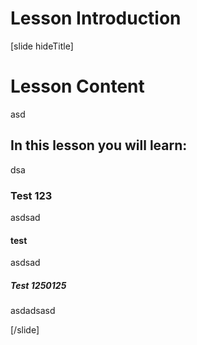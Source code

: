 # Lesson Introduction
[slide hideTitle]


# Lesson Content
asd
## In this lesson you will learn:
dsa
### Test 123
asdsad
#### test 
asdsad
##### Test 1250125
asdadsasd


[/slide]
